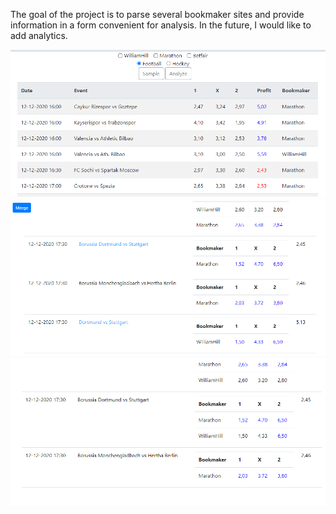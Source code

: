 The goal of the project is to parse several bookmaker sites and provide information in a form convenient for analysis.
In the future, I would like to add analytics.

![alt text](screens/sample.png "Sampling of the events")
![alt text](screens/analyze1.png "Merging of two events")
![alt text](screens/analyze2.png "Events after merging")
